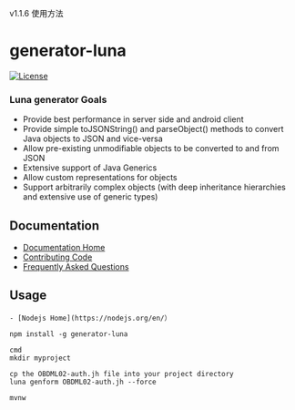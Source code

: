 v1.1.6
使用方法


# generator-luna

[![License](https://img.shields.io/badge/license-Apache%202-4EB1BA.svg)](https://www.apache.org/licenses/LICENSE-2.0.html)


### Luna generator Goals
 * Provide best performance in server side and android client
 * Provide simple toJSONString() and parseObject() methods to convert Java objects to JSON and vice-versa
 * Allow pre-existing unmodifiable objects to be converted to and from JSON
 * Extensive support of Java Generics
 * Allow custom representations for objects
 * Support arbitrarily complex objects (with deep inheritance hierarchies and extensive use of generic types)


## Documentation

- [Documentation Home](https://github.com/alibaba/fastjson/wiki)
- [Contributing Code](https://github.com/nschaffner/fastjson/blob/master/CONTRIBUTING.md)
- [Frequently Asked Questions](https://github.com/alibaba/fastjson/wiki/%E5%B8%B8%E8%A7%81%E9%97%AE%E9%A2%98)

## Usage

``` first of all you need to install nodejs  
- [Nodejs Home](https://nodejs.org/en/）
```

``` install package :you will install our generator globally
npm install -g generator-luna
```

``` make your project dir eg. windows 
cmd
mkdir myproject
```

``` copy the .jdl and run the command
cp the OBDML02-auth.jh file into your project directory
luna genform OBDML02-auth.jh --force
```

``` at last, run mvnw
mvnw
```
